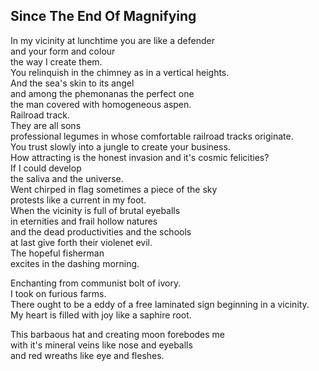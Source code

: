 Since The End Of Magnifying
---------------------------
In my vicinity at lunchtime you are like a defender  
and your form and colour  
the way I create them.  
You relinquish in the chimney as in a vertical heights.  
And the sea's skin to its angel  
and among the phemonanas the perfect one  
the man covered with homogeneous aspen.  
Railroad track.  
They are all sons  
professional legumes in whose comfortable railroad tracks originate.  
You trust slowly into a jungle to create your business.  
How attracting is the honest invasion and it's cosmic felicities?  
If I could develop  
the saliva and the universe.  
Went chirped in flag sometimes a piece of the sky  
protests like a current in my foot.  
When the vicinity is full of brutal eyeballs  
in eternities and frail hollow natures  
and the dead productivities and the schools  
at last give forth their violenet evil.  
The hopeful fisherman  
excites in the dashing morning.  
  
Enchanting from communist bolt of ivory.  
I took on furious farms.  
There ought to be a eddy of a free laminated sign beginning in a vicinity.  
My heart is filled with joy like a saphire root.  
  
This barbaous hat and creating moon forebodes me  
with it's mineral veins like nose and eyeballs  
and red wreaths like eye and fleshes.  
